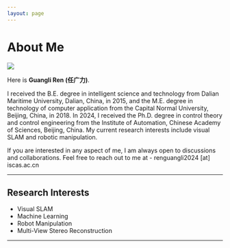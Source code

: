 ```yaml
---
layout: page
---
```


# About Me

<img src="https://rengl.github.io/renguangli.JPG" class="floatpic">

Here is **Guangli Ren (任广力)**.<br>

I received the B.E. degree in intelligent science and technology from Dalian Maritime University, Dalian, China, in 2015, and the M.E. degree in technology of computer application from the Capital Normal University, Beijing, China, in 2018. In 2024, I received the Ph.D. degree in control theory and control engineering from the Institute of Automation, Chinese Academy of Sciences, Beijing, China. My current research interests include visual SLAM and robotic manipulation.<br>

If you are interested in any aspect of me, I am always open to discussions and collaborations. Feel free to reach out to me at - renguangli2024 [at] iscas.ac.cn

---

## Research Interests

<!-- **<font color="#990000">I am actively seeking a PhD position for 2025 Fall admission. If you have any information, please contact me!</font>** -->

- Visual SLAM
- Machine Learning
- Robot Manipulation
- Multi-View Stereo Reconstruction

<!-- My current research focuses on practical problems that artificial intelligence faces in real life. My interests are on the **Machine Learning** and its applications in **Computer Vision**. In a word, advanced technologies like ML influence the life of everybody.  I wish to devote my talent to this meaningful cause and bring well-being to society. -->

---

<!-- ## News and Updates

- **June 2024**：XXXX
- **May 2024：**My bachelor thesis won the Annual Best Thesis Award (Top 1/300).
- **April 2024：**Our work *BLEGuard* has been accepted to [XXX 2024](https://www.sigmobile.org/mobisys/2024/) as a poster paper. See you in Japan!

<br> -->
